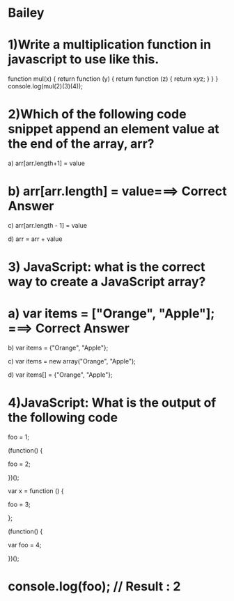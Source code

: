 # Bailey



# 1)Write a multiplication function in javascript to use like this.

function mul(x) {
return function (y) {
return function (z) {
return x*y*z;
}
}
}
console.log(mul(2)(3)(4));

# 2)Which of the following code snippet append an element value at the end of the array, arr?

a) arr[arr.length+1] = value

# b) arr[arr.length] = value===> Correct Answer

c) arr[arr.length - 1] = value

d) arr = arr + value 

# 3) JavaScript: what is the correct way to create a JavaScript array?

# a) var items = ["Orange", "Apple"]; ===> Correct Answer

b) var items = {"Orange", "Apple"};

c) var items = new array("Orange", "Apple");

d) var items[] = {"Orange", "Apple"};

# 4)JavaScript: What is the output of the following code
foo = 1;

(function() {

   foo = 2;

})();

var x = function () {

  foo = 3;

};

(function() {

   var foo = 4;

})();

# console.log(foo); // Result : 2

